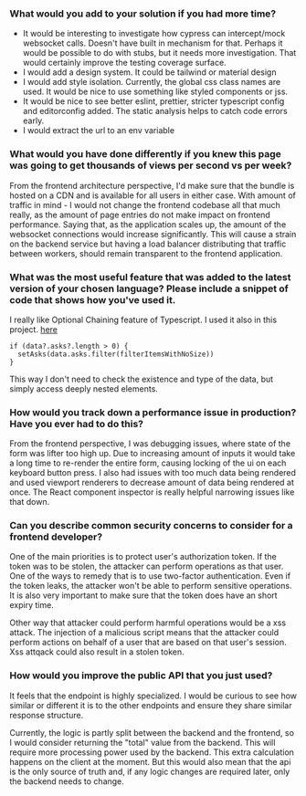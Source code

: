 ### What would you add to your solution if you had more time?
* It would be interesting to investigate how cypress can intercept/mock websocket calls. Doesn't have built in mechanism for that. Perhaps it would be possible to do with stubs, but it needs more investigation. That would certainly improve the testing coverage surface. 
* I would add a design system. It could be tailwind or material design
* I would add style isolation. Currently, the global css class names are used. It would be nice to use something like styled components or jss.
* It would be nice to see better eslint, prettier, stricter typescript config and editorconfig added. The static analysis helps to catch code errors early.
* I would extract the url to an env variable

### What would you have done differently if you knew this page was going to get thousands of views per second vs per week?
From the frontend architecture perspective, I'd make sure that the bundle is hosted on a CDN and is available for all users in either case.
With amount of traffic in mind - I would not change the frontend codebase all that much really, 
as the amount of page entries do not make impact on frontend performance.
Saying that, as the application scales up, the amount of the websocket connections would increase significantly. 
This will cause a strain on the backend service but having a load balancer distributing that traffic between workers, 
should remain transparent to the frontend application.

### What was the most useful feature that was added to the latest version of your chosen language? Please include a snippet of code that shows how you've used it.
I really like Optional Chaining feature of Typescript. 
I used it also in this project. [here](https://github.com/adamgajzlerowicz/adam-websocket/blob/f826502c5b81a87c20a9c30250b7347683506d3e/src/components/app.tsx#L28)

```
if (data?.asks?.length > 0) {
  setAsks(data.asks.filter(filterItemsWithNoSize))
}
```
This way I don't need to check the existence and type of the data, but simply access deeply nested elements.

### How would you track down a performance issue in production? Have you ever had to do this?
From the frontend perspective, I was debugging issues, where state of the form was lifter too high up. Due to increasing amount of inputs
it would take a long time to re-render the entire form, causing locking of the ui on each keyboard button press.
I also had issues with too much data being rendered and used viewport renderers to decrease amount of data being rendered at once.
The React component inspector is really helpful narrowing issues like that down.

### Can you describe common security concerns to consider for a frontend developer?
One of the main priorities is to protect user's authorization token. If the token was to be stolen, the attacker can
perform operations as that user. One of the ways to remedy that is to use two-factor authentication. Even
if the token leaks, the attacker won't be able to perform sensitive operations. It is also very important to make sure that 
the token does have an short expiry time.

Other way that attacker could perform harmful operations would be a xss attack. The injection of a malicious script means that 
the attacker could perform actions on behalf of a user that are based on that user's session. Xss attqack could also result in a stolen token.


### How would you improve the public API that you just used?
It feels that the endpoint is highly specialized. I would be curious to see how similar or different
it is to the other endpoints and ensure they share similar response structure.

Currently, the logic is partly split between the backend and the frontend, so
I would consider returning the "total" value from the backend.
This will require more processing power used by the backend. This extra calculation happens on the client at the moment.
But this would also mean that the api is the only source of truth and, if any logic changes are required later, only the backend needs to change.

